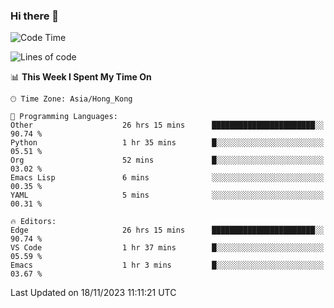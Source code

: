 ### Hi there 👋

<!--
**nicehiro/nicehiro** is a ✨ _special_ ✨ repository because its `README.md` (this file) appears on your GitHub profile.

Here are some ideas to get you started:

- 🔭 I’m currently working on ...
- 🌱 I’m currently learning ...
- 👯 I’m looking to collaborate on ...
- 🤔 I’m looking for help with ...
- 💬 Ask me about ...
- 📫 How to reach me: ...
- 😄 Pronouns: ...
- ⚡ Fun fact: ...
-->

<!--START_SECTION:waka-->
![Code Time](http://img.shields.io/badge/Code%20Time-68%20hrs%2046%20mins-blue)

![Lines of code](https://img.shields.io/badge/From%20Hello%20World%20I%27ve%20Written-2.6%20million%20lines%20of%20code-blue)

📊 **This Week I Spent My Time On** 

```text
🕑︎ Time Zone: Asia/Hong_Kong

💬 Programming Languages: 
Other                    26 hrs 15 mins      ███████████████████████░░   90.74 % 
Python                   1 hr 35 mins        █░░░░░░░░░░░░░░░░░░░░░░░░   05.51 % 
Org                      52 mins             █░░░░░░░░░░░░░░░░░░░░░░░░   03.02 % 
Emacs Lisp               6 mins              ░░░░░░░░░░░░░░░░░░░░░░░░░   00.35 % 
YAML                     5 mins              ░░░░░░░░░░░░░░░░░░░░░░░░░   00.31 % 

🔥 Editors: 
Edge                     26 hrs 15 mins      ███████████████████████░░   90.74 % 
VS Code                  1 hr 37 mins        █░░░░░░░░░░░░░░░░░░░░░░░░   05.59 % 
Emacs                    1 hr 3 mins         █░░░░░░░░░░░░░░░░░░░░░░░░   03.67 % 
```


 Last Updated on 18/11/2023 11:11:21 UTC
<!--END_SECTION:waka-->
